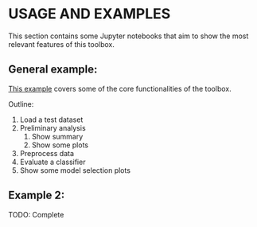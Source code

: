 USAGE AND EXAMPLES
===================

This section contains some Jupyter notebooks that aim to show the most relevant features of this toolbox.

General example:
-----------
[This example](general.ipynb) covers some of the core functionalities of the toolbox.

Outline:
1. Load a test dataset
2. Preliminary analysis
   1. Show summary
   2. Show some plots
3. Preprocess data
4. Evaluate a classifier
5. Show some model selection plots

Example 2:
-----------
TODO: Complete
